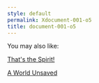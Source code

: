 ```yaml
---
style: default
permalink: Xdocument-001-o5
title: document-001-o5
---
```

You may also like:

[That's the Spirit!](http://scp-wiki.net/that-s-the-spirit)

[A World Unsaved](http://scp-wiki.net/unsaved-world)
